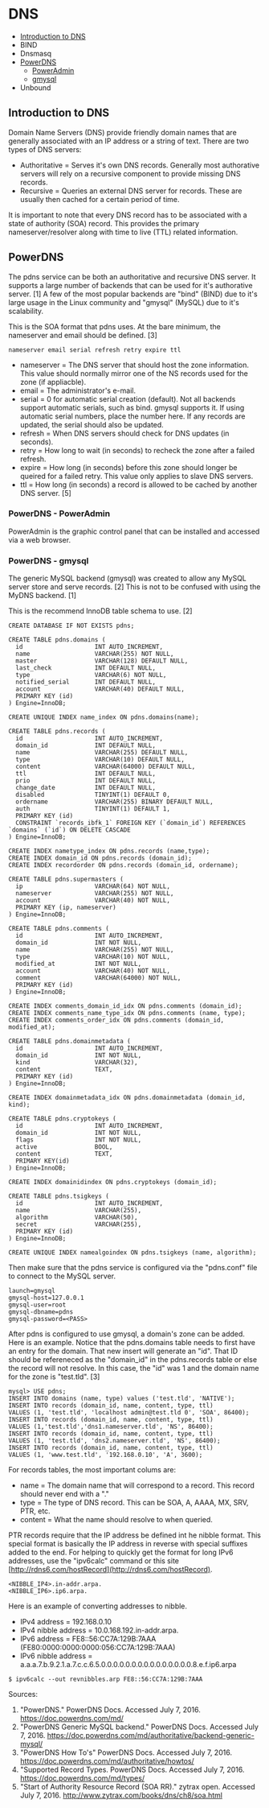 # DNS
* [Introduction to DNS](#introduction-to-dns)
* BIND
* Dnsmasq
* [PowerDNS](#powerdns)
  * [PowerAdmin](#powerdns---poweradmin)
  * [gmysql](#powerdns---gmysql)
* Unbound

## Introduction to DNS
Domain Name Servers (DNS) provide friendly domain names that are generally associated with an IP address or a string of text. There are two types of DNS servers:
* Authoritative = Serves it's own DNS records. Generally most authorative servers will rely on a recursive component to provide missing DNS records.
* Recursive = Queries an external DNS server for records. These are usually then cached for a certain period of time.

It is important to note that every DNS record has to be associated with a state of authority (SOA) record. This provides the primary nameserver/resolver along with time to live (TTL) related information.

## PowerDNS
The pdns service can be both an authoritative and recursive DNS server. It supports a large number of backends that can be used for it's authorative server. [1] A few of the most popular backends are "bind" (BIND) due to it's large usage in the Linux community and "gmysql" (MySQL) due to it's scalability.

This is the SOA format that pdns uses. At the bare minimum, the nameserver and email should be defined. [3]
```
nameserver email serial refresh retry expire ttl
```
* nameserver = The DNS server that should host the zone information. This value should normally mirror one of the NS records used for the zone (if appliacble).
* email = The administrator's e-mail.
* serial = 0 for automatic serial creation (default). Not all backends support automatic serials, such as bind. gmysql supports it. If using automatic serial numbers, place the number here. If any records are updated, the serial should also be updated.
* refresh = When DNS servers should check for DNS updates (in seconds).
* retry = How long to wait (in seconds) to recheck the zone after a failed refresh.
* expire = How long (in seconds) before this zone should longer be queired for a failed retry. This value only applies to slave DNS servers.
* ttl = How long (in seconds) a record is allowed to be cached by another DNS server. [5]

### PowerDNS - PowerAdmin
PowerAdmin is the graphic control panel that can be installed and accessed via a web browser.

### PowerDNS - gmysql
The generic MySQL backend (gmysql) was created to allow any MySQL server store and serve records. [2] This is not to be confused with using the MyDNS backend. [1]

This is the recommend InnoDB table schema to use. [2]
```
CREATE DATABASE IF NOT EXISTS pdns;

CREATE TABLE pdns.domains (
  id                    INT AUTO_INCREMENT,
  name                  VARCHAR(255) NOT NULL,
  master                VARCHAR(128) DEFAULT NULL,
  last_check            INT DEFAULT NULL,
  type                  VARCHAR(6) NOT NULL,
  notified_serial       INT DEFAULT NULL,
  account               VARCHAR(40) DEFAULT NULL,
  PRIMARY KEY (id)
) Engine=InnoDB;

CREATE UNIQUE INDEX name_index ON pdns.domains(name);

CREATE TABLE pdns.records (
  id                    INT AUTO_INCREMENT,
  domain_id             INT DEFAULT NULL,
  name                  VARCHAR(255) DEFAULT NULL,
  type                  VARCHAR(10) DEFAULT NULL,
  content               VARCHAR(64000) DEFAULT NULL,
  ttl                   INT DEFAULT NULL,
  prio                  INT DEFAULT NULL,
  change_date           INT DEFAULT NULL,
  disabled              TINYINT(1) DEFAULT 0,
  ordername             VARCHAR(255) BINARY DEFAULT NULL,
  auth                  TINYINT(1) DEFAULT 1,
  PRIMARY KEY (id)
  CONSTRAINT `records_ibfk_1` FOREIGN KEY (`domain_id`) REFERENCES `domains` (`id`) ON DELETE CASCADE
) Engine=InnoDB;

CREATE INDEX nametype_index ON pdns.records (name,type);
CREATE INDEX domain_id ON pdns.records (domain_id);
CREATE INDEX recordorder ON pdns.records (domain_id, ordername);

CREATE TABLE pdns.supermasters (
  ip                    VARCHAR(64) NOT NULL,
  nameserver            VARCHAR(255) NOT NULL,
  account               VARCHAR(40) NOT NULL,
  PRIMARY KEY (ip, nameserver)
) Engine=InnoDB;

CREATE TABLE pdns.comments (
  id                    INT AUTO_INCREMENT,
  domain_id             INT NOT NULL,
  name                  VARCHAR(255) NOT NULL,
  type                  VARCHAR(10) NOT NULL,
  modified_at           INT NOT NULL,
  account               VARCHAR(40) NOT NULL,
  comment               VARCHAR(64000) NOT NULL,
  PRIMARY KEY (id)
) Engine=InnoDB;

CREATE INDEX comments_domain_id_idx ON pdns.comments (domain_id);
CREATE INDEX comments_name_type_idx ON pdns.comments (name, type);
CREATE INDEX comments_order_idx ON pdns.comments (domain_id, modified_at);

CREATE TABLE pdns.domainmetadata (
  id                    INT AUTO_INCREMENT,
  domain_id             INT NOT NULL,
  kind                  VARCHAR(32),
  content               TEXT,
  PRIMARY KEY (id)
) Engine=InnoDB;

CREATE INDEX domainmetadata_idx ON pdns.domainmetadata (domain_id, kind);

CREATE TABLE pdns.cryptokeys (
  id                    INT AUTO_INCREMENT,
  domain_id             INT NOT NULL,
  flags                 INT NOT NULL,
  active                BOOL,
  content               TEXT,
  PRIMARY KEY(id)
) Engine=InnoDB;

CREATE INDEX domainidindex ON pdns.cryptokeys (domain_id);

CREATE TABLE pdns.tsigkeys (
  id                    INT AUTO_INCREMENT,
  name                  VARCHAR(255),
  algorithm             VARCHAR(50),
  secret                VARCHAR(255),
  PRIMARY KEY (id)
) Engine=InnoDB;

CREATE UNIQUE INDEX namealgoindex ON pdns.tsigkeys (name, algorithm);
```

Then make sure that the pdns service is configured via the "pdns.conf" file to connect to the MySQL server.
```
launch=gmysql
gmysql-host=127.0.0.1
gmysql-user=root
gmysql-dbname=pdns
gmysql-password=<PASS>
```

After pdns is configured to use gmysql, a domain's zone can be added. Here is an example. Notice that the pdns.domains table needs to first have an entry for the domain. That new insert will generate an "id". That ID should be refereneced as the "domain_id" in the pdns.records table or else the record will not resolve. In this case, the "id" was 1 and the domain name for the zone is "test.tld". [3]
```
mysql> USE pdns;
INSERT INTO domains (name, type) values ('test.tld', 'NATIVE');
INSERT INTO records (domain_id, name, content, type, ttl)
VALUES (1, 'test.tld', 'localhost admin@test.tld 0', 'SOA', 86400);
INSERT INTO records (domain_id, name, content, type, ttl)
VALUES (1,'test.tld','dns1.nameserver.tld', 'NS', 86400);
INSERT INTO records (domain_id, name, content, type, ttl)
VALUES (1, 'test.tld', 'dns2.nameserver.tld', 'NS', 86400);
INSERT INTO records (domain_id, name, content, type, ttl)
VALUES (1, 'www.test.tld', '192.168.0.10', 'A', 3600);
```

For records tables, the most important colums are:
* name = The domain name that will correspond to a record. This record should never end with a "."
* type = The type of DNS record. This can be SOA, A, AAAA, MX, SRV, PTR, etc.
* content = What the name should resolve to when queried.

PTR records require that the IP address be defined int he nibble format. This special format is basically the IP address in reverse with special suffixes added to the end. For helping to quickly get the format for long IPv6 addresses, use the "ipv6calc" command or this site [http://rdns6.com/hostRecord](http://rdns6.com/hostRecord).
```
<NIBBLE_IP4>.in-addr.arpa.
<NIBBLE_IP6>.ip6.arpa.
```

Here is an example of converting addresses to nibble.
* IPv4 address = 192.168.0.10
* IPv4 nibble address = 10.0.168.192.in-addr.arpa.
* IPv6 address = FE8::56:CC7A:129B:7AAA (FE80:0000:0000:0000:056:CC7A:129B:7AAA)
* IPv6 nibble address = a.a.a.7.b.9.2.1.a.7.c.c.6.5.0.0.0.0.0.0.0.0.0.0.0.0.0.0.0.8.e.f.ip6.arpa
```
$ ipv6calc --out revnibbles.arp FE8::56:CC7A:129B:7AAA
```

Sources:

1. "PowerDNS." PowerDNS Docs. Accessed July 7, 2016. https://doc.powerdns.com/md/
2. "PowerDNS Generic MySQL backend." PowerDNS Docs. Accessed July 7, 2016. https://doc.powerdns.com/md/authoritative/backend-generic-mysql/
3. "PowerDNS How To's" PowerDNS Docs. Accessed July 7, 2016. https://doc.powerdns.com/md/authoritative/howtos/
4. "Supported Record Types. PowerDNS Docs. Accessed July 7, 2016. https://doc.powerdns.com/md/types/
5. "Start of Authority Resource Record (SOA RR)." zytrax open. Accessed July 7, 2016. http://www.zytrax.com/books/dns/ch8/soa.html